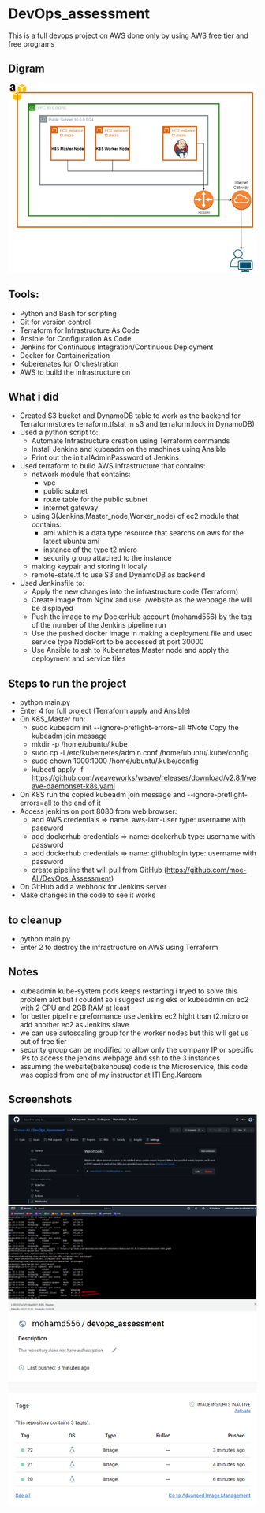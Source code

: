 # DevOps_assessment
This is a full devops project on AWS done only by using AWS free tier and free programs
## Digram
![digram](https://github.com/moe-Ali/DevOps_Assessment/blob/master/Diagram/AWS_Infrastructure.png)

## Tools:
- Python and Bash for scripting
- Git for version control
- Terraform for Infrastructure As Code
- Ansible for Configuration As Code
- Jenkins for Continuous Integration/Continuous Deployment
- Docker for Containerization
- Kuberenates for Orchestration
- AWS to build the infrastructure on
## What i did
- Created S3 bucket and DynamoDB table to work as the backend for Terraform(stores terraform.tfstat in s3 and terraform.lock in DynamoDB)
- Used a python script to:
    - Automate Infrastructure creation using Terraform commands
    - Install Jenkins and kubeadm on the machines using Ansible
    - Print out the initialAdminPassword of Jenkins
- Used terraform to build AWS infrastructure that contains:
    - network module that contains:
        - vpc
        - public subnet
        - route table for the public subnet
        - internet gateway
    - using 3(Jenkins,Master_node,Worker_node) of ec2 module that contains:
        - ami which is a data type resource that searchs on aws for the latest  ubuntu ami
        - instance of the type t2.micro
        - security group attached to the instance
    - making keypair and storing it localy
    - remote-state.tf to use S3 and DynamoDB as backend
- Used Jenkinsfile to:
    - Apply the new changes into the infrastructure code (Terraform)
    - Create image from Nginx and use ./website as the webpage the will be displayed
    - Push the image to my DockerHub account (mohamd556) by the tag of the number of the Jenkins pipeline run
    - Use the pushed docker image in making a deployment file and used service type NodePort to be accessed at port 30000
    - Use Ansible to ssh to Kubernates Master node and apply the deployment and service files
## Steps to run the project
- python main.py
- Enter 4 for full project (Terraform apply and Ansible)
- On K8S_Master run:
    - sudo kubeadm init --ignore-preflight-errors=all #Note Copy the kubeadm join message
    - mkdir -p /home/ubuntu/.kube
    - sudo cp -i /etc/kubernetes/admin.conf /home/ubuntu/.kube/config
    - sudo chown 1000:1000 /home/ubuntu/.kube/config
    - kubectl apply -f https://github.com/weaveworks/weave/releases/download/v2.8.1/weave-daemonset-k8s.yaml
- On K8S run the copied kubeadm join message and --ignore-preflight-errors=all to the end of it
- Access jenkins on port 8080 from web browser:
    - add AWS credentials => name: aws-iam-user type: username with password
    - add dockerhub credentials => name: dockerhub type: username with password
    - add dockerhub credentials => name: githublogin type: username with password
    - create pipeline that will pull from GitHub (https://github.com/moe-Ali/DevOps_Assessment)
- On GitHub add a webhook for Jenkins server
- Make changes in the code to see it works
## to cleanup
- python main.py
- Enter 2 to destroy the infrastructure on AWS using Terraform
## Notes
- kubeadmin kube-system pods keeps restarting i tryed to solve this problem alot but i couldnt so i suggest using eks or kubeadmin on ec2 with 2 CPU and 2GB RAM at least
- for better pipeline preformance use Jenkins ec2 hight than t2.micro or add another ec2 as Jenkins slave
- we can use autoscaling group for the worker nodes but this will get us out of free tier
- security group can be modified to allow only the company IP or specific IPs to access the jenkins webpage and ssh to the 3 instances
- assuming the website(bakehouse) code is the Microservice, this code was copied from one of my instructor at ITI Eng.Kareem

## Screenshots
![webhook](https://github.com/moe-Ali/DevOps_Assessment/blob/master/screenshots/webhook.png)
![kubeadmin](https://github.com/moe-Ali/DevOps_Assessment/blob/master/screenshots/ready_kubeadm.png)
![dockerhub](https://github.com/moe-Ali/DevOps_Assessment/blob/master/screenshots/dockerhub_image.png)
